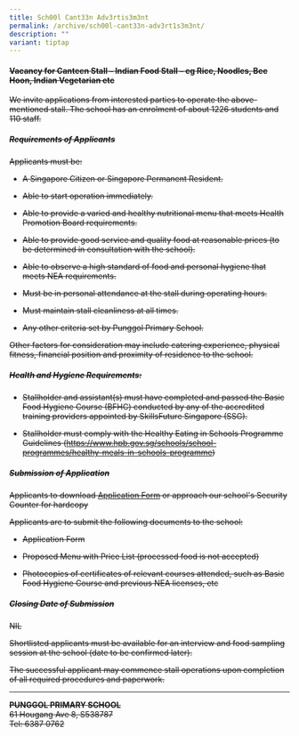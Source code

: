 ```yaml
---
title: Sch00l Cant33n Adv3rtis3m3nt
permalink: /archive/sch00l-cant33n-adv3rt1s3m3nt/
description: ""
variant: tiptap
---
```

<h4><s>Vacancy for Canteen Stall – Indian Food Stall – eg Rice, Noodles, Bee Hoon, Indian Vegetarian etc</s></h4>
<p><s>We invite applications from interested parties to operate the above-mentioned stall. The school has an enrolment of about 1226 students and 110 staff.</s>
</p>
<h5><s>Requirements of Applicants</s></h5>
<p><s>Applicants must be:</s>
</p>
<ul data-tight="true" class="tight">
<li>
<p><s>A Singapore Citizen or Singapore Permanent Resident.</s>
</p>
</li>
<li>
<p><s>Able to start operation immediately.</s>
</p>
</li>
<li>
<p><s>Able to provide a varied and healthy nutritional menu that meets Health Promotion Board requirements.</s>
</p>
</li>
<li>
<p><s>Able to provide good service and quality food at reasonable prices (to be determined in consultation with the school).</s>
</p>
</li>
<li>
<p><s>Able to observe a high standard of food and personal hygiene that meets NEA requirements.</s>
</p>
</li>
<li>
<p><s>Must be in personal attendance at the stall during operating hours.</s>
</p>
</li>
<li>
<p><s>Must maintain stall cleanliness at all times.</s>
</p>
</li>
<li>
<p><s>Any other criteria set by Punggol Primary School. <br></s>
</p>
</li>
</ul>
<p><s>Other factors for consideration may include catering experience, physical fitness, financial position and proximity of residence to the school.</s>
</p>
<h5><s>Health and Hygiene Requirements:</s></h5>
<ul data-tight="true" class="tight">
<li>
<p><s>Stallholder and assistant(s) must have completed and passed the Basic Food Hygiene Course (BFHC) conducted by any of the accredited training providers appointed by SkillsFuture Singapore (SSG).</s>
</p>
</li>
<li>
<p><s>Stallholder must comply with the Healthy Eating in Schools Programme Guidelines (<a href="https://www.hpb.gov.sg/schools/school-programmes/healthy-meals-in-schools-programme" rel="noopener noreferrer nofollow" target="_blank">https://www.hpb.gov.sg/schools/school-programmes/healthy-meals-in-schools-programme</a>) <br></s>
</p>
</li>
</ul>
<h5><s>Submission of Application</s></h5>
<p><s>Applicants to download <a href="/files/General/canteen%20application%20form.pdf" rel="noopener noreferrer nofollow" target="_blank">Application Form</a> or approach our school's Security Counter for hardcopy</s>
</p>
<p><s>Applicants are to submit the following documents to the school:</s>
</p>
<ul data-tight="true" class="tight">
<li>
<p><s>Application Form</s>
</p>
</li>
<li>
<p><s>Proposed Menu with Price List (processed food is not accepted)</s>
</p>
</li>
<li>
<p><s>Photocopies of certificates of relevant courses attended, such as Basic Food Hygiene Course and previous NEA licenses, etc <br></s>
</p>
</li>
</ul>
<h5><s>Closing Date of Submission</s></h5>
<p><s>NIL</s>
</p>
<p><s>Shortlisted applicants must be available for an interview and food sampling session at the school (date to be confirmed later).</s>
</p>
<p><s>The successful applicant may commence stall operations upon completion of all required procedures and paperwork.</s>
</p>
<hr>
<p><strong><s>PUNGGOL PRIMARY SCHOOL</s></strong><s><br>61 Hougang Ave 8, S538787 <br>Tel: 6387 0762</s>
</p>